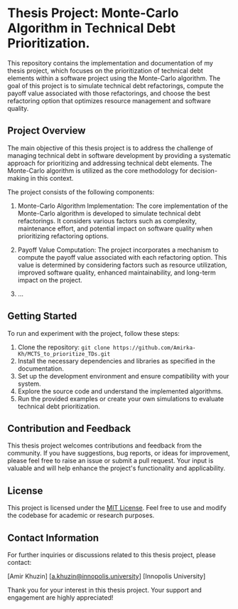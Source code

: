 # Thesis Project: Monte-Carlo Algorithm in Technical Debt Prioritization.

This repository contains the implementation and documentation of my thesis project, which focuses on the prioritization of technical debt elements within a software project using the Monte-Carlo algorithm. The goal of this project is to simulate technical debt refactorings, compute the payoff value associated with those refactorings, and choose the best refactoring option that optimizes resource management and software quality.

## Project Overview

The main objective of this thesis project is to address the challenge of managing technical debt in software development by providing a systematic approach for prioritizing and addressing technical debt elements. The Monte-Carlo algorithm is utilized as the core methodology for decision-making in this context.

The project consists of the following components:

1. Monte-Carlo Algorithm Implementation: The core implementation of the Monte-Carlo algorithm is developed to simulate technical debt refactorings. It considers various factors such as complexity, maintenance effort, and potential impact on software quality when prioritizing refactoring options.

2. Payoff Value Computation: The project incorporates a mechanism to compute the payoff value associated with each refactoring option. This value is determined by considering factors such as resource utilization, improved software quality, enhanced maintainability, and long-term impact on the project.

3. ...

## Getting Started

To run and experiment with the project, follow these steps:

1. Clone the repository: `git clone https://github.com/Amirka-Kh/MCTS_to_prioritize_TDs.git`
2. Install the necessary dependencies and libraries as specified in the documentation.
3. Set up the development environment and ensure compatibility with your system.
4. Explore the source code and understand the implemented algorithms.
5. Run the provided examples or create your own simulations to evaluate technical debt prioritization.

## Contribution and Feedback

This thesis project welcomes contributions and feedback from the community. If you have suggestions, bug reports, or ideas for improvement, please feel free to raise an issue or submit a pull request. Your input is valuable and will help enhance the project's functionality and applicability.

## License

This project is licensed under the [MIT License](LICENSE). Feel free to use and modify the codebase for academic or research purposes.

## Contact Information

For further inquiries or discussions related to this thesis project, please contact:

[Amir Khuzin]
[a.khuzin@innopolis.university]
[Innopolis University]

Thank you for your interest in this thesis project. Your support and engagement are highly appreciated!
